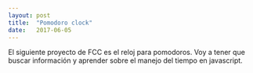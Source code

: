 ```yaml
---
layout: post
title:  "Pomodoro clock"
date:   2017-06-05
---
```

El siguiente proyecto de FCC es el reloj para pomodoros. Voy a tener que buscar información y aprender sobre el manejo del tiempo en javascript.

